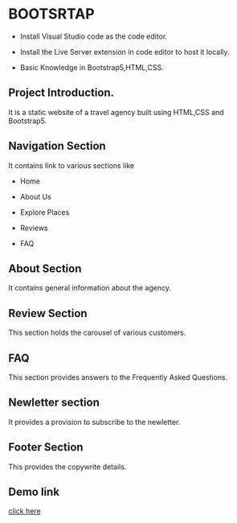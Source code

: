 # BOOTSRTAP

* Install Visual Studio code as the code editor.

* Install the Live Server extension in code editor to host it locally.

* Basic Knowledge in Bootstrap5,HTML,CSS.

## Project Introduction.

It is a static website of a travel agency built using HTML,CSS and Bootstrap5.

## Navigation Section

It contains link to various sections like

+ Home

+ About Us

+ Explore Places

+ Reviews

+ FAQ

## About Section

It contains general information about the agency.

## Review Section

This section holds the carousel of various customers.

## FAQ

This section provides answers to the Frequently Asked Questions.

## Newletter section

It provides a provision to subscribe to the newletter.

## Footer Section

This provides the copywrite details.

## Demo link

[click here](https://drive.google.com/file/d/1h9YxB-HcBjvtz-Cy-xUMrn0KtKCLAYVl/view?usp=share_link)
